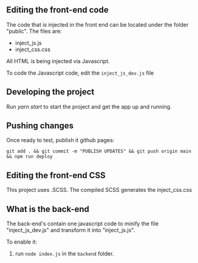 ## Editing the front-end code

The code that is injected in the front end can be located under the folder "public". The files are:

- inject_js.js
- inject_css.css

All HTML is being injected via Javascript.

To code the Javascript code, edit the `inject_js_dev.js` file

## Developing the project

Run _yarn start_ to start the project and get the app up and running.

## Pushing changes

Once ready to test, publish it github pages:

`git add . && git commit -m "PUBLISH UPDATES" && git push origin main && npm run deploy`

## Editing the front-end CSS

This project uses .SCSS. The compiled SCSS generates the inject_css.css

## What is the back-end

The back-end's contain one javascript code to minify the file "inject_js_dev.js" and transform it into "inject_js.js".

To enable it:

1. run `node index.js` in the `backend` folder.
